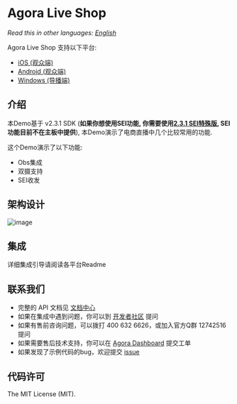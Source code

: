 # Agora Live Shop

*Read this in other languages: [English](README.md)*

Agora Live Shop 支持以下平台: 

- [iOS (观众端)](https://github.com/AgoraIO/Live-Shop-Use-Case/tree/master/Agora-Live-Shop-iOS)
- [Android (观众端)](https://github.com/AgoraIO/Live-Shop-Use-Case/tree/master/Agora-Live-Shop-Android)
- [Windows (导播端)](https://github.com/AgoraIO/Live-Shop-Use-Case/tree/master/Agora-Live-Shop-Windows)

## 介绍

本Demo基于 v2.3.1 SDK (**如果你想使用SEI功能, 你需要使用[2.3.1 SEI特殊版](https://github.com/AgoraIO/Live-Shop-Use-Case/releases), SEI功能目前不在主板中提供**), 本Demo演示了电商直播中几个比较常用的功能.

这个Demo演示了以下功能:

- Obs集成
- 双摄支持
- SEI收发

## 架构设计
![image](https://github.com/AgoraIO/Live-Shop-Use-Case/blob/master/architecture.png)

## 集成
详细集成引导请阅读各平台Readme

## 联系我们

- 完整的 API 文档见 [文档中心](https://docs.agora.io/cn/)
- 如果在集成中遇到问题，你可以到 [开发者社区](https://dev.agora.io/cn/) 提问
- 如果有售前咨询问题，可以拨打 400 632 6626，或加入官方Q群 12742516 提问
- 如果需要售后技术支持，你可以在 [Agora Dashboard](https://dashboard.agora.io) 提交工单
- 如果发现了示例代码的bug，欢迎提交 [issue](https://github.com/AgoraIO/OpenLive-Windows/issues)

## 代码许可
The MIT License (MIT).
